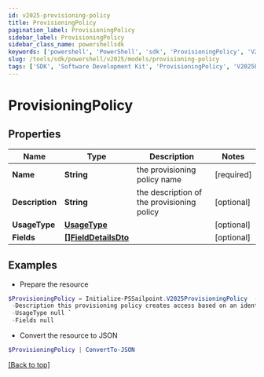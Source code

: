 ```yaml
---
id: v2025-provisioning-policy
title: ProvisioningPolicy
pagination_label: ProvisioningPolicy
sidebar_label: ProvisioningPolicy
sidebar_class_name: powershellsdk
keywords: ['powershell', 'PowerShell', 'sdk', 'ProvisioningPolicy', 'V2025ProvisioningPolicy'] 
slug: /tools/sdk/powershell/v2025/models/provisioning-policy
tags: ['SDK', 'Software Development Kit', 'ProvisioningPolicy', 'V2025ProvisioningPolicy']
---
```



# ProvisioningPolicy

## Properties

Name | Type | Description | Notes
------------ | ------------- | ------------- | -------------
**Name** | **String** | the provisioning policy name | [required]
**Description** | **String** | the description of the provisioning policy | [optional] 
**UsageType** | [**UsageType**](usage-type) |  | [optional] 
**Fields** | [**[]FieldDetailsDto**](field-details-dto) |  | [optional] 

## Examples

- Prepare the resource
```powershell
$ProvisioningPolicy = Initialize-PSSailpoint.V2025ProvisioningPolicy  -Name example provisioning policy for inactive identities `
 -Description this provisioning policy creates access based on an identity going inactive `
 -UsageType null `
 -Fields null
```

- Convert the resource to JSON
```powershell
$ProvisioningPolicy | ConvertTo-JSON
```


[[Back to top]](#) 

